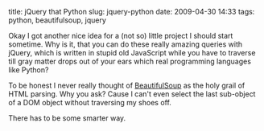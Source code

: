 title: jQuery that Python
slug: jquery-python
date: 2009-04-30 14:33
tags: python, beautifulsoup, jquery

Okay I got another nice idea for a (not so) little project I should start sometime. Why is it, that you can do these really amazing queries with jQuery, which is written in stupid old JavaScript while you have to traverse till gray matter drops out of your ears which real programming languages like Python?

To be honest I never really thought of [BeautifulSoup](http://www.crummy.com/software/BeautifulSoup/) as the holy grail of HTML parsing. Why you ask? Cause I can't even select the last sub-object of a DOM object without traversing my shoes off.

There has to be some smarter way.
